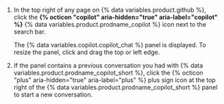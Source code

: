 1. In the top right of any page on {% data variables.product.github %}, click the **{% octicon "copilot" aria-hidden="true" aria-label="copilot" %}** {% data variables.product.prodname_copilot %} icon next to the search bar.

   The {% data variables.copilot.copilot_chat %} panel is displayed. To resize the panel, click and drag the top or left edge.

1. If the panel contains a previous conversation you had with {% data variables.product.prodname_copilot_short %}, click the {% octicon "plus" aria-hidden="true" aria-label="plus" %} plus sign icon at the top right of the {% data variables.product.prodname_copilot_short %} panel to start a new conversation.
